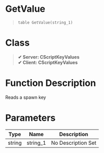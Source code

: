# GetValue
> `table GetValue(string_1)`
# Class
> __✔ Server: CScriptKeyValues__  
> __✔ Client: CScriptKeyValues__  
# Function Description
Reads a spawn key
# Parameters
Type|Name|Description
--|--|--
string|string_1|No Description Set
